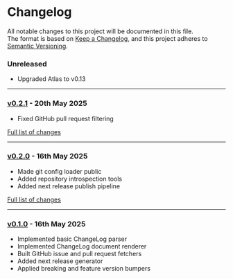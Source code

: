 # Changelog

All notable changes to this project will be documented in this file.<br>
The format is based on [Keep a Changelog](https://keepachangelog.com/en/1.0.0/),
and this project adheres to [Semantic Versioning](https://semver.org/spec/v2.0.0.html).

### Unreleased
- Upgraded Atlas to v0.13

---

### [v0.2.1](https://github.com/decodelabs/chronicle/commits/v0.2.1) - 20th May 2025

- Fixed GitHub pull request filtering

[Full list of changes](https://github.com/decodelabs/chronicle/compare/v0.2.0...v0.2.1)

---

### [v0.2.0](https://github.com/decodelabs/chronicle/commits/v0.2.0) - 16th May 2025

- Made git config loader public
- Added repository introspection tools
- Added next release publish pipeline

[Full list of changes](https://github.com/decodelabs/chronicle/compare/v0.1.0...v0.2.0)

---

### [v0.1.0](https://github.com/decodelabs/chronicle/commits/v0.1.0) - 16th May 2025

- Implemented basic ChangeLog parser
- Implemented ChangeLog document renderer
- Built GitHub issue and pull request fetchers
- Added next release generator
- Applied breaking and feature version bumpers
